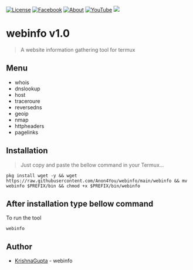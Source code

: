 [![License](https://img.shields.io/badge/Licenese-MIT-blue.svg?longCache=true&style=flat)](https://github.com/Anon4You/webinfo/blob/main/LICENSE) [![Facebook](https://img.shields.io/badge/Facebook-Id-green)](https://www.facebook.com/KrishnaGupta) [![About](https://img.shields.io/badge/About-Me-red)](https://GuptajiHacker.github.io/Web-info-Vip) 
[![YouTube](https://img.shields.io/badge/You-Tube-yellow)](https://youtube.com/channel/UCeYmxYjmQfvLvFl-kbunGu) 
<img src="logo.jpg"/>

# webinfo v1.0
> A website information gathering tool for termux
## Menu
* whois <br>
* dnslookup <br>
* host <br>
* traceroure <br>
* reversedns <br>
* geoip <br>
* nmap <br>
* httpheaders <br>
* pagelinks <br>

## Installation
> Just copy and paste the bellow command in your Termux... 
```
pkg install wget -y && wget https://raw.githubusercontent.com/Anon4You/webinfo/main/webinfo && mv webinfo $PREFIX/bin && chmod +x $PREFIX/bin/webinfo
```
## After installation type bellow command <br>
To run the tool
```
webinfo
```
## Author
* [KrishnaGupta](https://www.instagram.com/its_vip_krishna_gupta) - webinfo





